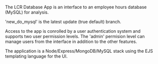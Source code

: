 The LCR Database App is an interface to an employee hours database (MySQL) for analysis.

'new_do_mysql' is the latest update (true default) branch.

Access to the app is conrolled by a user authentication system and supports two user permission levels.
The 'admin' permision level can manage users from the interface in addition to the other features.

The application is a Node/Express/MongoDB/MySQL stack using the EJS templating language for the UI.
